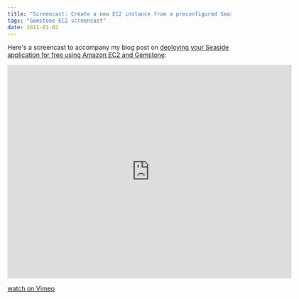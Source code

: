 ```yaml
---
title: "Screencast: Create a new EC2 instance from a preconfigured Seaside/Gemstone AMI"
tags: "Gemstone EC2 screencast"
date: 2011-01-02
---
```

Here's a screencast to accompany my blog post on [deploying your Seaside application for free using Amazon EC2 and Gemstone](2011-01-02-Create-a-free-Gemstone-server-in-the-cloud-in-10-minutes.md):


<iframe src="http://player.vimeo.com/video/18375790" width="640" height="480" frameborder="0"></iframe><p><a href="http://vimeo.com/18375790">watch on Vimeo</a></p>
